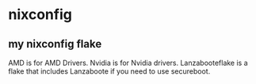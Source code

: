 # nixconfig

## my nixconfig flake

AMD is for AMD Drivers. Nvidia is for Nvidia drivers. 
Lanzabooteflake is a flake that includes Lanzaboote if you need to use secureboot. 
